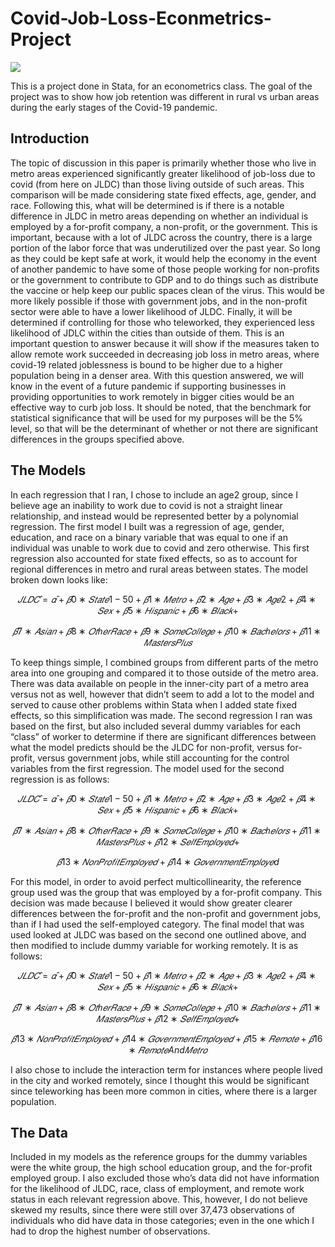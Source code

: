# Covid-Job-Loss-Econmetrics-Project

<img src="https://www.addictioncenter.com/app/uploads/2020/04/job_loss_covid.jpeg"/>

This is a project done in Stata, for an econometrics class. The goal of the project was to show how job retention was different in rural vs urban areas during the early stages of the Covid-19 pandemic.

## Introduction
The topic of discussion in this paper is primarily whether those who live in metro areas experienced significantly greater likelihood of job-loss due to covid (from here on JLDC) than those living outside of such areas. This comparison will be made considering state fixed effects, age, gender, and race. Following this, what will be determined is if there is a notable difference in JLDC in metro areas depending on whether an individual is employed by a for-profit company, a non-profit, or the government. This is important, because with a lot of JLDC across the country, there is a large portion of the labor force that was underutilized over the past year. So long as they could be kept safe at work, it would help the economy in the event of another pandemic to have some of those people working for non-profits or the government to contribute to GDP and to do things such as distribute the vaccine or help keep our public spaces clean of the virus. This would be more likely possible if those with government jobs, and in the non-profit sector were able to have a lower likelihood of JLDC. Finally, it will be determined if controlling for those who teleworked, they experienced less likelihood of JDLC within the cities than outside of them. This is an important question to answer because it will show if the measures taken to allow remote work succeeded in decreasing job loss in metro areas, where covid-19 related joblessness is bound to be higher due to a higher population being in a denser area. With this question answered, we will know in the event of a future pandemic if supporting businesses in providing opportunities to work remotely in bigger cities would be an effective way to curb job loss. It should be noted, that the benchmark for statistical significance that will be used for my purposes will be the 5% level, so that will be the determinant of whether or not there are significant differences in the groups specified above.

## The Models
In each regression that I ran, I chose to include an age2 group, since I believe age an inability to work due to covid is not a straight linear relationship, and instead would be represented better by a polynomial regression.
The first model I built was a regression of age, gender, education, and race on a binary variable that was equal to one if an individual was unable to work due to covid and zero otherwise. This first regression also accounted for state fixed effects, so as to account for regional differences in metro and rural areas between states. The model broken down looks like:
```math
𝐽𝐿𝐷𝐶 ̂= 𝛼 ̂+𝛽̂0∗𝑆𝑡𝑎𝑡𝑒1−50+𝛽̂1∗𝑀𝑒𝑡𝑟𝑜+𝛽̂2∗𝐴𝑔𝑒+𝛽̂3∗𝐴𝑔𝑒2+𝛽̂4∗𝑆𝑒𝑥 + 𝛽̂5∗𝐻𝑖𝑠𝑝𝑎𝑛𝑖𝑐+ 𝛽̂6∗𝐵𝑙𝑎𝑐𝑘+ 
```
```math
𝛽̂7∗𝐴𝑠𝑖𝑎𝑛+𝛽̂8∗𝑂𝑡ℎ𝑒𝑟𝑅𝑎𝑐𝑒+𝛽̂9∗𝑆𝑜𝑚𝑒𝐶𝑜𝑙𝑙𝑒𝑔𝑒+ 𝛽̂10∗𝐵𝑎𝑐ℎ𝑒𝑙𝑜𝑟𝑠+ 𝛽̂11∗𝑀𝑎𝑠𝑡𝑒𝑟𝑠𝑃𝑙𝑢𝑠
```
To keep things simple, I combined groups from different parts of the metro area into one grouping and compared it to those outside of the metro area. There was data available on people in the inner-city part of a metro area versus not as well, however that didn’t seem to add a lot to the model and served to cause other problems within Stata when I added state fixed effects, so this simplification was made.
The second regression I ran was based on the first, but also included several dummy variables for each “class” of worker to determine if there are significant differences between what the model predicts should be the JLDC for non-profit, versus for-profit, versus government jobs, while still accounting for the control variables from the first regression. The model used for the second regression is as follows:
```math
𝐽𝐿𝐷𝐶 ̂= 𝛼 ̂+𝛽̂0∗𝑆𝑡𝑎𝑡𝑒1−50+𝛽̂1∗𝑀𝑒𝑡𝑟𝑜+𝛽̂2∗𝐴𝑔𝑒+𝛽̂3∗𝐴𝑔𝑒2+𝛽̂4∗𝑆𝑒𝑥 + 𝛽̂5∗𝐻𝑖𝑠𝑝𝑎𝑛𝑖𝑐+ 𝛽̂6∗𝐵𝑙𝑎𝑐𝑘+
```
```math
𝛽̂7∗𝐴𝑠𝑖𝑎𝑛+𝛽̂8∗𝑂𝑡ℎ𝑒𝑟𝑅𝑎𝑐𝑒+ 𝛽̂9∗𝑆𝑜𝑚𝑒𝐶𝑜𝑙𝑙𝑒𝑔𝑒+ 𝛽̂10∗𝐵𝑎𝑐ℎ𝑒𝑙𝑜𝑟𝑠+ 𝛽̂11∗𝑀𝑎𝑠𝑡𝑒𝑟𝑠𝑃𝑙𝑢𝑠 + 𝛽̂12∗𝑆𝑒𝑙𝑓𝐸𝑚𝑝𝑙𝑜𝑦𝑒𝑑 +
```
```math
𝛽̂13∗𝑁𝑜𝑛𝑃𝑟𝑜𝑓𝑖𝑡𝐸𝑚𝑝𝑙𝑜𝑦𝑒𝑑+ 𝛽̂14∗𝐺𝑜𝑣𝑒𝑟𝑛𝑚𝑒𝑛𝑡𝐸𝑚𝑝𝑙𝑜𝑦𝑒d
```
For this model, in order to avoid perfect multicollinearity, the reference group used was the group that was employed by a for-profit company. This decision was made because I believed it would show greater clearer differences between the for-profit and the non-profit and government jobs, than if I had used the self-employed category.
The final model that was used looked at JLDC was based on the second one outlined above, and then modified to include dummy variable for working remotely. It is as follows:
```math
𝐽𝐿𝐷𝐶 ̂= 𝛼 ̂+𝛽̂0∗𝑆𝑡𝑎𝑡𝑒1−50+𝛽̂1∗𝑀𝑒𝑡𝑟𝑜+𝛽̂2∗𝐴𝑔𝑒+𝛽̂3∗𝐴𝑔𝑒2+𝛽̂4∗𝑆𝑒𝑥 + 𝛽̂5∗𝐻𝑖𝑠𝑝𝑎𝑛𝑖𝑐+ 𝛽̂6∗𝐵𝑙𝑎𝑐𝑘+
```
```math
𝛽̂7∗𝐴𝑠𝑖𝑎𝑛+𝛽̂8∗𝑂𝑡ℎ𝑒𝑟𝑅𝑎𝑐𝑒+ 𝛽̂9∗𝑆𝑜𝑚𝑒𝐶𝑜𝑙𝑙𝑒𝑔𝑒+ 𝛽̂10∗𝐵𝑎𝑐ℎ𝑒𝑙𝑜𝑟𝑠+ 𝛽̂11∗𝑀𝑎𝑠𝑡𝑒𝑟𝑠𝑃𝑙𝑢𝑠 + 𝛽̂12∗𝑆𝑒𝑙𝑓𝐸𝑚𝑝𝑙𝑜𝑦𝑒𝑑 +
```
```math
𝛽̂13∗𝑁𝑜𝑛𝑃𝑟𝑜𝑓𝑖𝑡𝐸𝑚𝑝𝑙𝑜𝑦𝑒𝑑+ 𝛽̂14∗𝐺𝑜𝑣𝑒𝑟𝑛𝑚𝑒𝑛𝑡𝐸𝑚𝑝𝑙𝑜𝑦𝑒𝑑 + 𝛽̂15∗𝑅𝑒𝑚𝑜𝑡𝑒+ 𝛽̂16∗𝑅𝑒𝑚𝑜𝑡𝑒And𝑀𝑒𝑡𝑟𝑜
```
I also chose to include the interaction term for instances where people lived in the city and worked remotely, since I thought this would be significant since teleworking has been more common in cities, where there is a larger population.

## The Data
Included in my models as the reference groups for the dummy variables were the white group, the high school education group, and the for-profit employed group. I also excluded those who’s data did not have information for the likelihood of JLDC, race, class of employment, and remote work status in each relevant regression above. This, however, I do not believe skewed my results, since there were still over 37,473 observations of individuals who did have data in those categories; even in the one which I had to drop the highest number of observations.
